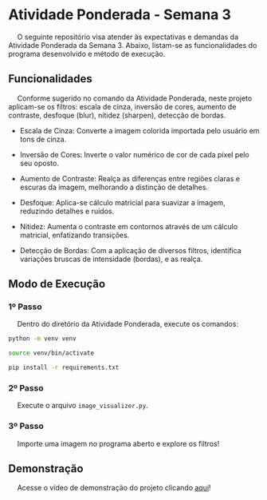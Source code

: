# Atividade Ponderada - Semana 3

&emsp; O seguinte repositório visa atender às expectativas e demandas da Atividade Ponderada da Semana 3. Abaixo, listam-se as funcionalidades do programa desenvolvido e método de execução.

## Funcionalidades

&emsp; Conforme sugerido no comando da Atividade Ponderada, neste projeto aplicam-se os filtros: escala de cinza, inversão de cores, aumento de contraste, desfoque (blur), nitidez (sharpen), detecção de bordas.

- Escala de Cinza: Converte a imagem colorida importada pelo usuário em tons de cinza.

- Inversão de Cores: Inverte o valor numérico de cor de cada píxel pelo seu oposto.

- Aumento de Contraste: Realça as diferenças entre regiões claras e escuras da imagem, melhorando a distinção de detalhes.

- Desfoque: Aplica-se cálculo matricial para suavizar a imagem, reduzindo detalhes e ruídos.

- Nitidez: Aumenta o contraste em contornos através de um cálculo matricial, enfatizando transições.

- Detecção de Bordas: Com a aplicação de diversos filtros, identifica variações bruscas de intensidade (bordas), e as realça.

## Modo de Execução

### 1º Passo

&emsp; Dentro do diretório da Atividade Ponderada, execute os comandos:

```bash
python -m venv venv

source venv/bin/activate

pip install -r requirements.txt
```

### 2º Passo

&emsp; Execute o arquivo `image_visualizer.py`.

### 3º Passo

&emsp; Importe uma imagem no programa aberto e explore os filtros!

## Demonstração

&emsp; Acesse o vídeo de demonstração do projeto clicando [aqui]()!